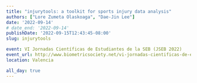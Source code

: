 ```yaml
---
title: "injurytools: a toolkit for sports injury data analysis"
authors: ["Lore Zumeta Olaskoaga", "Dae-Jin Lee"]
date: '2022-09-14'
# date_end: '2022-09-14'
publishDate: '2022-09-15T12:43:45-08:00'
slug: injurytools

event: VI Jornadas Científicas de Estudiantes de la SEB (JSEB 2022)
event_url: http://www.biometricsociety.net/vi-jornadas-cientificas-de-estudiantes-de-la-seb/
location: Valencia

all_day: true
---
```


